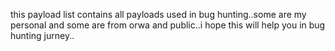 this payload list contains all payloads used in bug hunting..some are my personal and some are from orwa and public..i hope this will help you in bug hunting jurney..
